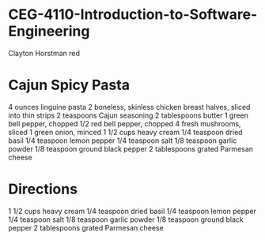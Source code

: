# CEG-4110-Introduction-to-Software-Engineering
 Clayton Horstman red

# Cajun Spicy Pasta

4 ounces linguine pasta
2 boneless, skinless chicken breast halves, sliced into thin strips
2 teaspoons Cajun seasoning
2 tablespoons butter
1 green bell pepper, chopped
1/2 red bell pepper, chopped
4 fresh mushrooms, sliced
1 green onion, minced
1 1/2 cups heavy cream
1/4 teaspoon dried basil
1/4 teaspoon lemon pepper
1/4 teaspoon salt
1/8 teaspoon garlic powder
1/8 teaspoon ground black pepper
2 tablespoons grated Parmesan cheese

# Directions
1 1/2 cups heavy cream
1/4 teaspoon dried basil
1/4 teaspoon lemon pepper
1/4 teaspoon salt
1/8 teaspoon garlic powder
1/8 teaspoon ground black pepper
2 tablespoons grated Parmesan cheese
